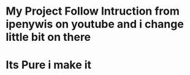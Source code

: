 # My Project Follow Intruction from ipenywis on youtube and i change little bit on there 
# Its Pure i make it
